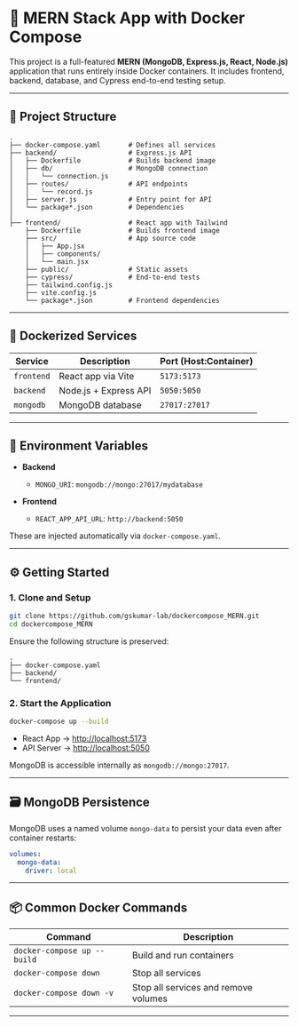 # 🚀 MERN Stack App with Docker Compose

This project is a full-featured **MERN (MongoDB, Express.js, React, Node.js)** application that runs entirely inside Docker containers. It includes frontend, backend, database, and Cypress end-to-end testing setup.

---

## 📁 Project Structure

```
.
├── docker-compose.yaml       # Defines all services
├── backend/                  # Express.js API
│   ├── Dockerfile            # Builds backend image
│   ├── db/                   # MongoDB connection
│   │   └── connection.js
│   ├── routes/               # API endpoints
│   │   └── record.js
│   ├── server.js             # Entry point for API
│   └── package*.json         # Dependencies
│
├── frontend/                 # React app with Tailwind
    ├── Dockerfile            # Builds frontend image
    ├── src/                  # App source code
    │   ├── App.jsx
    │   ├── components/
    │   └── main.jsx
    ├── public/               # Static assets
    ├── cypress/              # End-to-end tests
    ├── tailwind.config.js
    ├── vite.config.js
    └── package*.json         # Frontend dependencies

```

---

## 🐳 Dockerized Services

| Service    | Description           | Port (Host\:Container) |
| ---------- | --------------------- | ---------------------- |
| `frontend` | React app via Vite    | `5173:5173`            |
| `backend`  | Node.js + Express API | `5050:5050`            |
| `mongodb`  | MongoDB database      | `27017:27017`          |

---

## 🔧 Environment Variables

* **Backend**

  * `MONGO_URI`: `mongodb://mongo:27017/mydatabase`
* **Frontend**

  * `REACT_APP_API_URL`: `http://backend:5050`

These are injected automatically via `docker-compose.yaml`.

---

## ⚙️ Getting Started

### 1. Clone and Setup

```bash
git clone https://github.com/gskumar-lab/dockercompose_MERN.git
cd dockercompose_MERN
```

Ensure the following structure is preserved:

```
.
├── docker-compose.yaml
├── backend/
└── frontend/
```

### 2. Start the Application

```bash
docker-compose up --build
```

* React App → [http://localhost:5173](http://localhost:5173)
* API Server → [http://localhost:5050](http://localhost:5050)

MongoDB is accessible internally as `mongodb://mongo:27017`.

---

## 🗃️ MongoDB Persistence

MongoDB uses a named volume `mongo-data` to persist your data even after container restarts:

```yaml
volumes:
  mongo-data:
    driver: local
```

---

## 📦 Common Docker Commands

| Command                     | Description                          |
| --------------------------- | ------------------------------------ |
| `docker-compose up --build` | Build and run containers             |
| `docker-compose down`       | Stop all services                    |
| `docker-compose down -v`    | Stop all services and remove volumes |

---